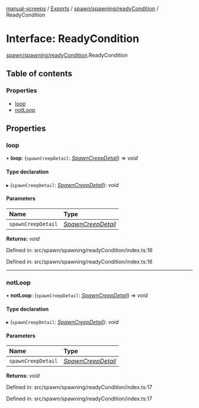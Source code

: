 [manual-screeps](../README.md) / [Exports](../modules.md) / [spawn/spawning/readyCondition](../modules/spawn_spawning_readycondition.md) / ReadyCondition

# Interface: ReadyCondition

[spawn/spawning/readyCondition](../modules/spawn_spawning_readycondition.md).ReadyCondition

## Table of contents

### Properties

- [loop](spawn_spawning_readycondition.readycondition.md#loop)
- [notLoop](spawn_spawning_readycondition.readycondition.md#notloop)

## Properties

### loop

• **loop**: (`spawnCreepDetail`: [*SpawnCreepDetail*](spawn_spawnpool.spawncreepdetail.md)) => *void*

#### Type declaration

▸ (`spawnCreepDetail`: [*SpawnCreepDetail*](spawn_spawnpool.spawncreepdetail.md)): *void*

#### Parameters

| Name | Type |
| :------ | :------ |
| `spawnCreepDetail` | [*SpawnCreepDetail*](spawn_spawnpool.spawncreepdetail.md) |

**Returns:** *void*

Defined in: src/spawn/spawning/readyCondition/index.ts:16

Defined in: src/spawn/spawning/readyCondition/index.ts:16

___

### notLoop

• **notLoop**: (`spawnCreepDetail`: [*SpawnCreepDetail*](spawn_spawnpool.spawncreepdetail.md)) => *void*

#### Type declaration

▸ (`spawnCreepDetail`: [*SpawnCreepDetail*](spawn_spawnpool.spawncreepdetail.md)): *void*

#### Parameters

| Name | Type |
| :------ | :------ |
| `spawnCreepDetail` | [*SpawnCreepDetail*](spawn_spawnpool.spawncreepdetail.md) |

**Returns:** *void*

Defined in: src/spawn/spawning/readyCondition/index.ts:17

Defined in: src/spawn/spawning/readyCondition/index.ts:17
